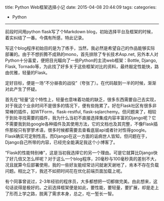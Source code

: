 title: Python Web框架选择小记
date: 2015-04-08 20:44:09
tags:
categories:
- Python
---

前段时间用python flask写了个Markdown blog，初始选择平台及框架的时候，着实纠结了一番。今偶有所感，特此记录。

写这个blog程序初始目的是为了练手，当然，我必然是希望自己的作品能够实际部署的。由于不想折腾不成熟的mono，首先排除了专长技术Asp.net, 另外本人对Python十分喜爱，便把目光瞄向了一些Python的主流web框架：Bottle, Django, Flask, Tornado等，为此找了好多关于这些框架对比的资料，最终敲定性能快，路由优雅，轻量的Flask。

定好目标，便是一场“不分昼夜的战役”（夸张了）。在代码敲到一半的时候，渐渐对此产生了怀疑。

首先在“轻量”这个特性上，轻量也意味着功能的缺乏，很多东西需要自己去实现，对于我这个业余时间不是很多的情况下，便有些拖累了。好在Flask社区有很多非常棒的插件，如WTForm，flask-restful, flask-sqlarchemy。但问题来了，相较于到处寻找需要的插件，我为什么当初不直接选择集成内容丰富的Django呢？它不需要我到处google各种插件及其使用方法，它的文档也及其完整，不像Flask插件那般只有寥寥术语，很多时候都需要去查看底层api或者针对性得google。Flask确实可定制性高，而Django在这一方面的诟病世人皆知，但问题在于，Django自己所带的内容，已经完全能满足我这个小博客了。

“Flask的性能特别棒”，这是当初我选择它的另一个理由。可是它就算比Django快了好几倍又怎么样呢？对于这么一个blog程序，20毫秒与100毫秒真的差别不大，况且就算今后部署使用，我的一些好友能经常访问就谢天谢地了，肯本不存在负载问题。相比之下，我还不如把时间花在优化前端页面加载上呢。

有个同事曾说过，2-3年经验的程序员，大多都想把一切都做完美。由此想来，这句话说得是极好的。之前选择框架便是如此，要性能，要轻量，要扩展，却是走上了形而上学之路，脱离了需求本身，总之，吃一堑长一智。
